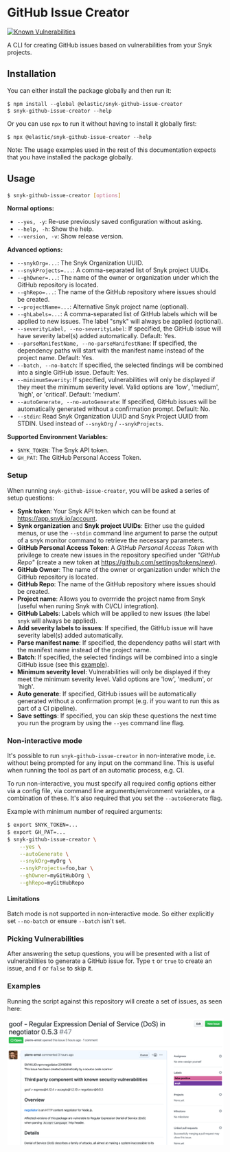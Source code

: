 # GitHub Issue Creator

[![Known Vulnerabilities](https://snyk.io/test/github/elastic/snyk-github-issue-creator/badge.svg?targetFile=package.json)](https://snyk.io/test/github/elastic/snyk-github-issue-creator?targetFile=package.json)

A CLI for creating GitHub issues based on vulnerabilities from your Snyk
projects.

## Installation

You can either install the package globally and then run it:

```
$ npm install --global @elastic/snyk-github-issue-creator
$ snyk-github-issue-creator --help
```

Or you can use `npx` to run it without having to install it globally
first:

```
$ npx @elastic/snyk-github-issue-creator --help
```

Note: The usage examples used in the rest of this documentation expects
that you have installed the package globally.

## Usage

```bash
$ snyk-github-issue-creator [options]
```

**Normal options:**

-   `--yes, -y`: Re-use previously saved configuration without asking.
-   `--help, -h`: Show the help.
-   `--version, -v`: Show release version.

**Advanced options:**

-   `--snykOrg=...`: The Snyk Organization UUID.
-   `--snykProjects=...`: A comma-separated list of Snyk project UUIDs.
-   `--ghOwner=...`: The name of the owner or organization under which
    the GitHub repository is located.
-   `--ghRepo=...`: The name of the GitHub repository where issues
    should be created.
-   `--projectName=...`: Alternative Snyk project name (optional).
-   `--ghLabels=...`: A comma-separated list of GitHub labels which will
    be applied to new issues. The label "snyk" will always be applied
    (optional).
-   `--severityLabel, --no-severityLabel`: If specified, the GitHub
    issue will have severity label(s) added automatically. Default: Yes.
-   `--parseManifestName, --no-parseManifestName`: If specified, the
    dependency paths will start with the manifest name instead of the
    project name. Default: Yes.
-   `--batch, --no-batch`: If specified, the selected findings will be
    combined into a single GitHub issue. Default: Yes.
-   `--minimumSeverity`: If specified, vulnerabilities will only be
    displayed if they meet the minimum severity level. Valid options are
    'low', 'medium', 'high', or 'critical'. Default: 'medium'.
-   `--autoGenerate, --no-autoGenerate`: If specified, GitHub issues
    will be automatically generated without a confirmation prompt. Default: No.
-   `--stdin`: Read Snyk Organization UUID and Snyk Project UUID from
    STDIN. Used instead of `--snykOrg` / `--snykProjects`.

**Supported Environment Variables:**

-   `SNYK_TOKEN`: The Snyk API token.
-   `GH_PAT`: The GitHub Personal Access Token.

### Setup

When running `snyk-github-issue-creator`, you will be asked a series of
setup questions:

-   **Synk token**: Your Snyk API token which can be found at
    https://app.snyk.io/account.
-   **Synk organization** and **Snyk project UUIDs**: Either use the
    guided menus, or use the `--stdin` command line argument to parse
    the output of a snyk monitor command to retrieve the necessary
    parameters.
-   **GitHub Personal Access Token**: A _GitHub Personal Access Token_
    with privilege to create new issues in the repository specified
    under _"GitHub Repo"_ (create a new token at
    https://github.com/settings/tokens/new).
-   **GitHub Owner**: The name of the owner or organization under which
    the GitHub repository is located.
-   **GitHub Repo**: The name of the GitHub repository where issues
    should be created.
-   **Project name**: Allows you to overrride the project name from Snyk
    (useful when runing Snyk with CI/CLI integration).
-   **GitHub Labels**: Labels which will be applied to new issues (the
    label `snyk` will always be applied).
-   **Add severity labels to issues**: If specified, the GitHub issue
    will have severity label(s) added automatically.
-   **Parse manifest name**: If specified, the dependency paths will
    start with the manifest name instead of the project name.
-   **Batch**: If specified, the selected findings will be combined into
    a single GitHub issue (see this
    [example](screenshot-issue-batch.png)).
-   **Minimum severity level**: Vulnerabilities will only be displayed if
    they meet the minimum severity level. Valid options are 'low',
    'medium', or 'high'.
-   **Auto generate**: If specified, GitHub issues will be automatically
    generated without a confirmation prompt (e.g. if you want to run
    this as part of a CI pipeline).
-   **Save settings**: If specified, you can skip these questions the
    next time you run the program by using the `--yes` command line
    flag.

### Non-interactive mode

It's possible to run `snyk-github-issue-creator` in non-interative mode, i.e.
without being prompted for any input on the command line. This is useful when
running the tool as part of an automatic process, e.g. CI.

To run non-interactive, you must specify all required config options either via
a config file, via command line arguments/environment variables, or a
combination of these. It's also required that you set the `--autoGenerate`
flag.

Example with minimum number of required arguments:

```sh
$ export SNYK_TOKEN=...
$ export GH_PAT=...
$ snyk-github-issue-creator \
    --yes \
    --autoGenerate \
    --snykOrg=myOrg \
    --snykProjects=foo,bar \
    --ghOwner=myGitHubOrg \
    --ghRepo=myGitHubRepo
```

#### Limitations

Batch mode is not supported in non-interactive mode. So either explicitly set
`--no-batch` or ensure `--batch` isn't set.

### Picking Vulnerabilities

After answering the setup questions, you will be presented with a list of
vulnerabilities to generate a GitHub issue for. Type `t` or `true` to
create an issue, and `f` or `false` to skip it.

### Examples

Running the script against this repository will create a set of issues,
as seen here:

![screen shot of a created issue](screenshot-issue-dogfooding.png)
